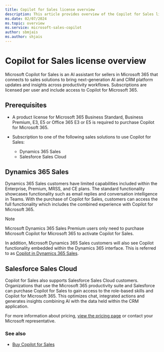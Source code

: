 ```yaml
---
title: Copilot for Sales license overview
description: This article provides overview of the Copilot for Sales license.
ms.date: 02/07/2024
ms.topic: overview
ms.service: microsoft-sales-copilot
author: sbmjais
ms.author: shjais
---
```


# Copilot for Sales license overview

Microsoft Copilot for Sales is an AI assistant for sellers in Microsoft 365 that connects to sales solutions to bring next-generation AI and CRM platform updates and insights across productivity workflows. Subscriptions are licensed per user and include access to Copilot for Microsoft 365.

## Prerequisites

- A product license for Microsoft 365 Business Standard, Business Premium, E3, E5 or Office 365 E3 or E5 is required to purchase Copilot for Microsoft 365. 

- Subscription to one of the following sales solutions to use Copilot for Sales:
  - Dynamics 365 Sales
  - Salesforce Sales Cloud

## Dynamics 365 Sales

Dynamics 365 Sales customers have limited capabilities included within the Enterprise, Premium, MRSS, and CE plans. The standard functionality showcases functionality such as email replies and conversation intelligence in Teams. With the purchase of Copilot for Sales, customers can access the full functionality which includes the combined experience with Copilot for Microsoft 365. 

> [!NOTE]
> Microsoft Dynamics 365 Sales Premium users only need to purchase Microsoft Copilot for Microsoft 365 to activate Copilot for Sales. 

In addition, Microsoft Dynamics 365 Sales customers will also see Copilot functionality embedded within the Dynamics 365 interface. This is referred to as [Copilot in Dynamics 365 Sales](/dynamics365/sales/copilot-overview). 

## Salesforce Sales Cloud

Copilot for Sales also supports Salesforce Sales Cloud customers. Organizations that use the Microsoft 365 productivity suite and Salesforce can purchase Copilot for Sales to gain access to the role-based skills and Copilot for Microsoft 365. This optimizes chat, integrated actions and generates insights combining AI with the data held within the CRM application.

For more information about pricing, [view the pricing page](https://www.microsoft.com/ai/microsoft-sales-copilot#featuresandpricing) or contact your Microsoft representative.

### See also

- [Buy Copilot for Sales](buy-license.md)